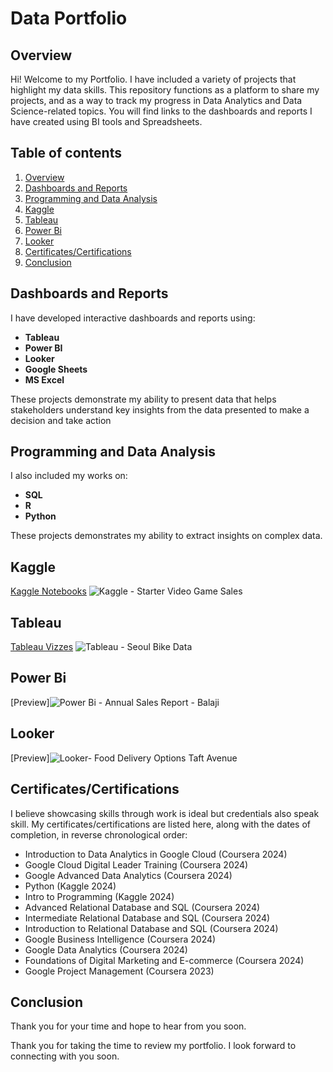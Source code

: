 # Data Portfolio
## Overview

Hi! Welcome to my Portfolio. I have included a variety of projects that highlight my data skills. This repository functions as a platform to share my projects, and as a way to track my progress in Data Analytics and Data Science-related topics. You will find links to the dashboards and reports I have created using BI tools and Spreadsheets.

## Table of contents
1. [Overview](#overview)
2. [Dashboards and Reports](#dashboards-and-reports)
3. [Programming and Data Analysis](#programming-and-data-analysis)
4. [Kaggle](#kaggle)
5. [Tableau](#tableau)
6. [Power Bi](#Power-Bi)
7. [Looker](#Looker)
8. [Certificates/Certifications](#certificatescertifications)
9. [Conclusion](#conclusion)

## Dashboards and Reports

I have developed interactive dashboards and reports using:
- **Tableau**
- **Power BI**
- **Looker**
- **Google Sheets**
- **MS Excel**

These projects demonstrate my ability to present data that helps stakeholders understand key insights from the data presented to make a decision and take action

## Programming and Data Analysis

I also included my works on:
- **SQL**
- **R**
- **Python**

These projects demonstrates my ability to extract insights on complex data.

## Kaggle
[Kaggle Notebooks](https://www.kaggle.com/renellsantos/code)
![Kaggle - Starter Video Game Sales](https://github.com/user-attachments/assets/c9391022-3895-4104-b59c-235ebe0c0ca5)


## Tableau
[Tableau Vizzes](https://public.tableau.com/app/profile/renell.santos/vizzes)
![Tableau - Seoul Bike Data](https://github.com/user-attachments/assets/d637a7dc-9fc8-4847-832c-eea52be1a7cd)


## Power Bi
[Preview]![Power Bi - Annual Sales Report - Balaji](https://github.com/user-attachments/assets/c435d855-5db8-41e2-be55-d8286fb595ac)


## Looker
[Preview]![Looker- Food Delivery Options Taft Avenue](https://github.com/user-attachments/assets/de767c21-0cf8-4407-b035-e2212b221b58)


## Certificates/Certifications
I believe showcasing skills through work is ideal but credentials also speak skill. My certificates/certifications are listed here, along with the dates of completion, in reverse chronological order:

- Introduction to Data Analytics in Google Cloud (Coursera 2024)
- Google Cloud Digital Leader Training (Coursera 2024)
- Google Advanced Data Analytics (Coursera 2024)
- Python (Kaggle 2024)
- Intro to Programming (Kaggle 2024)
- Advanced Relational Database and SQL (Coursera 2024)
- Intermediate Relational Database and SQL (Coursera 2024)
- Introduction to Relational Database and SQL (Coursera 2024)
- Google Business Intelligence (Coursera 2024)
- Google Data Analytics (Coursera 2024)
- Foundations of Digital Marketing and E-commerce (Coursera 2024)
- Google Project Management (Coursera 2023)

## Conclusion

Thank you for your time and hope to hear from you soon.


Thank you for taking the time to review my portfolio. I look forward to connecting with you soon.
